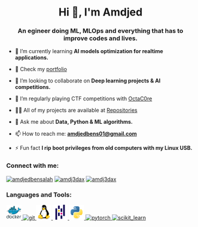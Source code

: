 <h1 align="center">Hi 👋, I'm Amdjed</h1>
<h3 align="center">An egineer doing ML, MLOps and everything that has to improve codes and lives.</h3>

- 🌱 I’m currently learning **AI models optimization for realtime applications.**
 
- 💼 Check my [portfolio](https://amdjedbens.github.io/)

- 👯 I’m looking to collaborate on **Deep learning projects & AI competitions.**

- 🤝 I’m regularly playing CTF competitions with [OctaC0re](https://ctftime.org/team/141485)

- 👨‍💻 All of my projects are available at [Repositories](https://github.com/amdjedbens?tab=repositories)

- 💬 Ask me about **Data, Python & ML algorithms.**

- 📫 How to reach me: **amdjedbens01@gmail.com**

- ⚡ Fun fact **I rip boot privileges from old computers with my Linux USB.**

<h3 align="left">Connect with me:</h3>
<p align="left">
<a href="https://twitter.com/amdjedbensalah" target="blank"><img align="center" src="https://raw.githubusercontent.com/rahuldkjain/github-profile-readme-generator/master/src/images/icons/Social/twitter.svg" alt="amdjedbensalah" height="30" width="40" /></a>
<a href="https://linkedin.com/in/amdj3dax" target="blank"><img align="center" src="https://raw.githubusercontent.com/rahuldkjain/github-profile-readme-generator/master/src/images/icons/Social/linked-in-alt.svg" alt="amdj3dax" height="30" width="40" /></a>
<a href="https://kaggle.com/amdj3dax" target="blank"><img align="center" src="https://raw.githubusercontent.com/rahuldkjain/github-profile-readme-generator/master/src/images/icons/Social/kaggle.svg" alt="amdj3dax" height="30" width="40" /></a>
</p>

<h3 align="left">Languages and Tools:</h3>
<p align="left"> <a href="https://www.docker.com/" target="_blank" rel="noreferrer"> <img src="https://raw.githubusercontent.com/devicons/devicon/master/icons/docker/docker-original-wordmark.svg" alt="docker" width="40" height="40"/> </a> <a href="https://git-scm.com/" target="_blank" rel="noreferrer"> <img src="https://www.vectorlogo.zone/logos/git-scm/git-scm-icon.svg" alt="git" width="40" height="40"/> </a> <a href="https://www.linux.org/" target="_blank" rel="noreferrer"> <img src="https://raw.githubusercontent.com/devicons/devicon/master/icons/linux/linux-original.svg" alt="linux" width="40" height="40"/> </a> <a href="https://pandas.pydata.org/" target="_blank" rel="noreferrer"> <img src="https://raw.githubusercontent.com/devicons/devicon/2ae2a900d2f041da66e950e4d48052658d850630/icons/pandas/pandas-original.svg" alt="pandas" width="40" height="40"/> </a> <a href="https://www.python.org" target="_blank" rel="noreferrer"> <img src="https://raw.githubusercontent.com/devicons/devicon/master/icons/python/python-original.svg" alt="python" width="40" height="40"/> </a> <a href="https://pytorch.org/" target="_blank" rel="noreferrer"> <img src="https://www.vectorlogo.zone/logos/pytorch/pytorch-icon.svg" alt="pytorch" width="40" height="40"/> </a> <a href="https://scikit-learn.org/" target="_blank" rel="noreferrer"> <img src="https://upload.wikimedia.org/wikipedia/commons/0/05/Scikit_learn_logo_small.svg" alt="scikit_learn" width="40" height="40"/> </a> </p>
